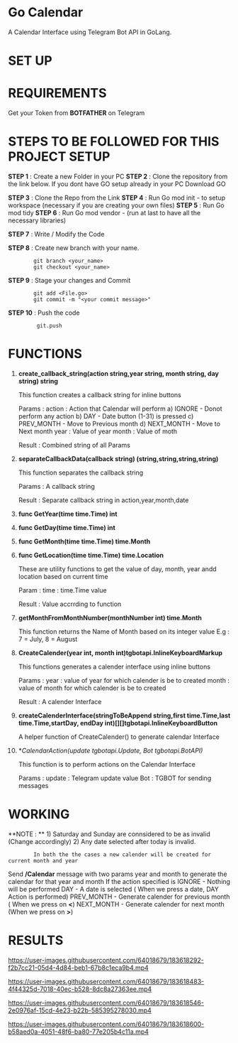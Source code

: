 # Go Calendar

A Calendar Interface using Telegram Bot API in GoLang.

# SET UP

**REQUIREMENTS**
=======================================================

Get your Token from **BOTFATHER** on Telegram

**STEPS TO BE FOLLOWED FOR THIS PROJECT SETUP**
=======================================================

**STEP 1** : Create a new Folder in your PC
**STEP 2** : Clone the repository from the link below.
         If you dont have GO setup already in your PC
         Download GO

**STEP 3** : Clone the Repo from the Link
**STEP 4** : Run Go mod init - to setup workspace (necessary if you are creating your own files)
**STEP 5** : Run Go mod tidy
**STEP 6** : Run Go mod vendor - (run at last to have all the necessary libraries)

**STEP 7** : Write / Modify the Code

**STEP 8** : Create new branch with your name.

            git branch <your_name>
            git checkout <your_name>

**STEP 9** : Stage your changes and Commit
         
            git add <File.go>
            git commit -m "<your commit message>"

**STEP 10** : Push the code
             
             git.push
          
          
# FUNCTIONS

1) **create_callback_string(action string,year string, month string, day string) string**
   
   This function creates a callback string for inline buttons

   Params :
   action : Action that Calendar will perform
            a) IGNORE - Donot perform any action
            b) DAY - Date button (1-31) is pressed
            c) PREV_MONTH - Move to Previous month
            d) NEXT_MONTH - Move to Next month
   year : Value of year
   month : Value of moth
  
   Result : Combined string of all Params

2) **separateCallbackData(callback string) (string,string,string,string)**
   
   This function separates the callback string 

   Params : A callback string
   
   Result : Separate callback string in action,year,month,date

3) **func GetYear(time time.Time) int**
4) **func GetDay(time time.Time) int**
5) **func GetMonth(time time.Time) time.Month**
6) **func GetLocation(time time.Time) time.Location**

    These are utility functions to get the value of day, month, year andd location based on current time
    
    Param :
    time : time.Time value

    Result : Value accrrding to function

7) **getMonthFromMonthNumber(monthNumber int) time.Month**

    This function returns the Name of Month based on its integer value
    E.g : 7 = July, 8 = August

8) **CreateCalender(year int, month int)tgbotapi.InlineKeyboardMarkup**

    This functions generates a calender interface using inline buttons

    Params :
    year : value of year for which calender is be to created
    month : value of month for which calender is be to created
   
    Result : A calender Interface

11) **createCalenderInterface(stringToBeAppend string,first time.Time,last time.Time,startDay, endDay int)[][]tgbotapi.InlineKeyboardButton**
  
    A helper function of CreateCalender() to generate calendar Interface

12) **CalendarAction(update tgbotapi.Update, Bot *tgbotapi.BotAPI)**
    
    This function is to perform actions on the Calendar Interface

    Params : 
    update : Telegram update value
    Bot : TGBOT for sending messages
    
# WORKING

**NOTE : ** 1) Saturday and Sunday are connsidered to be as invalid (Change accordingly)
            2) Any date selected after today is invalid.
            
            In both the the cases a new calender will be created for current month and year

Send **/Calendar** message with two params year and month to generate the calendar for that year and month
If the action specified is  IGNORE - Nothing will be performed
                            DAY - A date is selected ( When we press a date, DAY Action is performed)
                            PREV_MONTH - Generate calender for previous month ( When we press on **<**)
                            NEXT_MONTH - Generate calender for next month (When we press on **>**)

# RESULTS

https://user-images.githubusercontent.com/64018679/183618292-f2b7cc21-05d4-4d84-beb1-67b8c1eca9b4.mp4

https://user-images.githubusercontent.com/64018679/183618483-4f44325d-7018-40ec-b528-8dc8a27363ee.mp4

https://user-images.githubusercontent.com/64018679/183618546-2e0976af-15cd-4e23-b22b-585395278030.mp4

https://user-images.githubusercontent.com/64018679/183618600-b58aed0a-4051-48f6-ba80-77e205b4c11a.mp4

